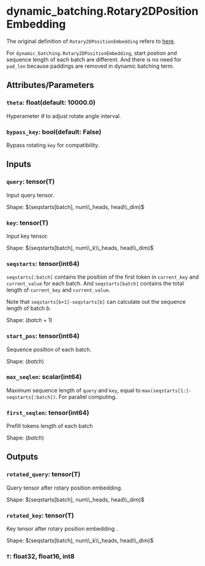 # dynamic_batching.Rotary2DPositionEmbedding

The original definition of `Rotary2DPositionEmbedding` refers to [here](../Rotary2DPositionEmbedding.md).

For `dynamic_batching.Rotary2DPositionEmbedding`, start postion and sequence length of each batch are different. And there is no need for `pad_len` because paddings are removed in dynamic batching term.

## Attributes/Parameters

### `theta`: float(default: 10000.0)

Hyperameter $\theta$ to adjust rotate angle interval.

### `bypass_key`: bool(default: False)

Bypass rotating `key` for compatibility.

## Inputs

### `query`: tensor(T)

Input query tensor.

Shape: $(seqstarts[batch], num\\_heads, head\\_dim)$

### `key`: tensor(T)

Input key tensor.

Shape: $(seqstarts[batch], num\\_k\\_heads, head\\_dim)$

### `seqstarts`: tensor(int64)

`seqstarts[:batch]` contains the position of the first token in `current_key` and `current_value` for each batch. And `seqstarts[batch]` contains the total length of `current_key` and `current_value`.

Note that `seqstarts[b+1]-seqstarts[b]` can calculate out the sequence length of batch $b$.

Shape: $(batch+1)$

### `start_pos`: tensor(int64)

Sequence position of each batch.

Shape: $(batch)$

### `max_seqlen`: scalar(int64)

Maximum sequence length of `query` and `key`, equal to `max(seqstarts[1:]-seqstarts[:batch])`. For parallel computing.

### `first_seqlen`: tensor(int64)

Prefill tokens length of each batch

Shape: $(batch)$

## Outputs

### `rotated_query`: tensor(T)

Query tensor after rotary position embedding.

Shape: $(seqstarts[batch], num\\_heads, head\\_dim)$

### `rotated_key`: tensor(T)

Key tensor after rotary position embedding .

Shape: $(seqstarts[batch], num\\_k\\_heads, head\\_dim)$

### `T`: float32, float16, int8
